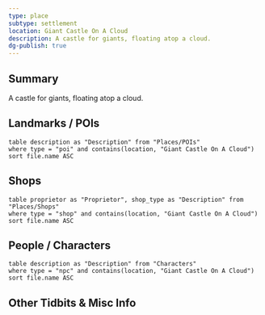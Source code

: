 ```yaml
---
type: place
subtype: settlement
location: Giant Castle On A Cloud
description: A castle for giants, floating atop a cloud.
dg-publish: true
---
```

## Summary
A castle for giants, floating atop a cloud.

## Landmarks / POIs

```dataview
table description as "Description" from "Places/POIs"
where type = "poi" and contains(location, "Giant Castle On A Cloud")
sort file.name ASC
```

## Shops
```dataview
table proprietor as "Proprietor", shop_type as "Description" from "Places/Shops"
where type = "shop" and contains(location, "Giant Castle On A Cloud")
sort file.name ASC
```

## People / Characters
```dataview
table description as "Description" from "Characters"
where type = "npc" and contains(location, "Giant Castle On A Cloud")
sort file.name ASC
```

## Other Tidbits & Misc Info
